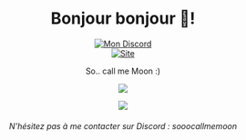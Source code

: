 <h1 align="center">Bonjour bonjour 👋!</h1>
<div align="center">
  <a href="" target="_blank"><img src="https://img.shields.io/badge/Discord-sooocallmemoon-red?style=for-the-badge&logo=discord" alt="Mon Discord" /></a>
  <br />
  <a href="https://oxoomy.fr" target="_blank"><img src="https://img.shields.io/badge/Site-oxoomy.fr-red?style=for-the-badge&logo=safari" alt="Site" /></a>
</div>
<p align="center">So.. call me Moon :)</p>
<a href="#"><p align="center"><img src="https://github-readme-stats.vercel.app/api?username=sooocallmemoon&theme=material-palenight&show_icons=true"></p></a>
<a href="#"><p align="center"><img src="https://github-readme-stats.vercel.app/api/top-langs/?username=sooocallmemoon&layout=compact&theme=material-palenight"></p></a>
<h6 align="center">N'hésitez pas à me contacter sur Discord : sooocallmemoon</h6>

